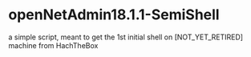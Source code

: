 # openNetAdmin18.1.1-SemiShell
a simple script, meant to get the 1st initial shell on [NOT_YET_RETIRED] machine from HachTheBox
